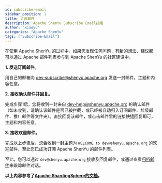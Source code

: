```yaml
---
id: subscribe-email
sidebar_position: 1
title: 订阅邮件
description: Apache ShenYu Subscribe Email指南
author: "xiaoyu"
categories: "Apache ShenYu"
tags: ["Subscribe-Email"]
---
```


在使用 Apache ShenYu 的过程中，如果您发现任何问题，有新的想法、建议都可以通过 Apache 邮件列表参与到 Apache ShenYu 的社区建设中。

**1. 发送订阅邮件。**

用自己的邮箱向 [dev-subscribe@shenyu.apache.org](mailto:dev-subscribe@shenyu.apache.org) 发送一封邮件，主题和内容任意。

**2. 接收确认邮件并回复。**

完成步骤1后，您将收到一封来自 [dev-help@shenyu.apache.org](mailto:dev-help@shenyu.apache.org) 的确认邮件（如未收到，请确认该邮件是否已被拦截，或已经被自动归入订阅邮件、垃圾邮件、推广邮件等文件夹）。直接回复该邮件，或点击邮件里的链接快捷回复即可，主题和内容任意。
 
**3. 接收欢迎邮件。**

完成以上步骤后，您会收到一封主题为 `WELCOME to dev@shenyu.apache.org` 的欢迎邮件，至此您已成功订阅 Apache ShenYu 的邮件列表。

至此，您可以通过 `dev@shenyu.apache.org` 接收及回复邮件，或通过查看[归档邮件](https://lists.apache.org/list.html?dev@shenyu.apache.org)来跟踪邮件对话。

**以上内容参考了[Apache ShardingSphere的文档](https://shardingsphere.apache.org/community/cn/contribute/subscribe/)。**
